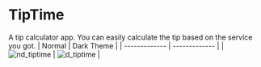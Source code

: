 # TipTime
A tip calculator app.
You can easily calculate the tip based on the service you got.
| Normal | Dark Theme |
| ------------- | ------------- |
| ![nd_tiptime](https://user-images.githubusercontent.com/119178270/233071372-883043eb-438e-4699-80b7-40363a858cb8.jpg) | ![d_tiptime](https://user-images.githubusercontent.com/119178270/233071414-7e6d0ae6-b5cd-4d31-9066-7d76e73ea090.jpg) |
